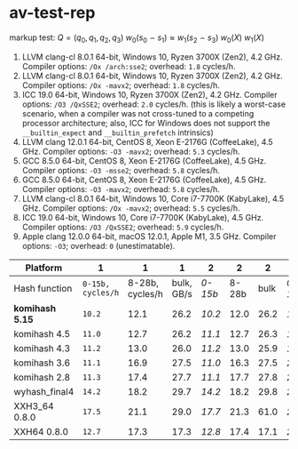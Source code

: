 # av-test-rep

markup test:
$Q = (q_{0}, q_{1}, q_{2}, q_{3})$
$w_{0}(s_{0} \frown s_{1}) \approx w_{1}(s_{2} \frown s_{3})$
$w_{0}(X)$
$w_{1}(X)$

1. LLVM clang-cl 8.0.1 64-bit, Windows 10, Ryzen 3700X (Zen2), 4.2 GHz.
Compiler options: `/Ox /arch:sse2`; overhead: `1.8` cycles/h.
2. LLVM clang-cl 8.0.1 64-bit, Windows 10, Ryzen 3700X (Zen2), 4.2 GHz.
Compiler options: `/Ox -mavx2`; overhead: `1.8` cycles/h.
3. ICC 19.0 64-bit, Windows 10, Ryzen 3700X (Zen2), 4.2 GHz.
Compiler options: `/O3 /QxSSE2`; overhead: `2.0` cycles/h. (this is likely a
worst-case scenario, when a compiler was not cross-tuned to a competing
processor architecture; also, ICC for Windows does not support the
`__builtin_expect` and `__builtin_prefetch` intrinsics)
4. LLVM clang 12.0.1 64-bit, CentOS 8, Xeon E-2176G (CoffeeLake), 4.5 GHz.
Compiler options: `-O3 -mavx2`; overhead: `5.3` cycles/h.
5. GCC 8.5.0 64-bit, CentOS 8, Xeon E-2176G (CoffeeLake), 4.5 GHz.
Compiler options: `-O3 -msse2`; overhead: `5.8` cycles/h.
6. GCC 8.5.0 64-bit, CentOS 8, Xeon E-2176G (CoffeeLake), 4.5 GHz.
Compiler options: `-O3 -mavx2`; overhead: `5.8` cycles/h.
7. LLVM clang-cl 8.0.1 64-bit, Windows 10, Core i7-7700K (KabyLake), 4.5 GHz.
Compiler options: `/Ox -mavx2`; overhead: `5.5` cycles/h.
8. ICC 19.0 64-bit, Windows 10, Core i7-7700K (KabyLake), 4.5 GHz.
Compiler options: `/O3 /QxSSE2`; overhead: `5.9` cycles/h.
9. Apple clang 12.0.0 64-bit, macOS 12.0.1, Apple M1, 3.5 GHz.
Compiler options: `-O3`; overhead: `0` (unestimatable).

|Platform         |1                |1              |1              |2      |2    |2   |3      |3    |3   |4      |4    |4   |5      |5    |5   |6      |6    |6   |7      |7    |7   |8      |8    |8   |9      |9    |9   |
|-----------------|-----------------|---------------|---------------|-------|-----|----|-------|-----|----|-------|-----|----|-------|-----|----|-------|-----|----|-------|-----|----|-------|-----|----|-------|-----|----|
|Hash function    |`0-15b, cycles/h`|8-28b, cycles/h|bulk, GB/s     |*0-15b*|8-28b|bulk|*0-15b*|8-28b|bulk|*0-15b*|8-28b|bulk|*0-15b*|8-28b|bulk|*0-15b*|8-28b|bulk|*0-15b*|8-28b|bulk|*0-15b*|8-28b|bulk|*0-15b*|8-28b|bulk|
|**komihash 5.15**|`10.2`           |12.1           |26.2           |*10.2* |12.0 |26.2|*12.3* |14.6 |23.1|*12.7* |13.8 |23.3|*13.2* |14.6 |25.3|*13.2* |14.6 |25.4|*11.9* |13.6 |21.3|*15.5* |18.6 |19.3|*8.2*  |8.4  |23.6|
|komihash 4.5     |`11.0`           |12.7           |26.2           |*11.1* |12.7 |26.3|*18.1* |21.9 |16.4|*12.8* |14.4 |22.4|*13.2* |15.1 |24.7|*13.8* |15.2 |24.7|*12.6* |14.5 |22.2|*18.1* |21.1 |17.2|*8.3*  |8.7  |23.6|
|komihash 4.3     |`11.2`           |13.0           |26.0           |*11.2* |13.0 |25.9|*17.9* |21.6 |16.3|*15.3* |16.3 |22.8|*15.4* |16.2 |24.4|*15.3* |16.4 |24.4|*14.1* |16.0 |22.0|*18.7* |21.5 |18.5|*8.6*  |9.0  |23.6|
|komihash 3.6     |`11.1`           |16.9           |27.5           |*11.0* |16.3 |27.5|*20.1* |24.0 |16.3|*16.0* |19.0 |22.3|*16.4* |20.3 |24.7|*15.8* |20.1 |24.7|*14.0* |22.0 |22.9|*19.5* |23.1 |18.1|*8.5*  |10.7 |23.6|
|komihash 2.8     |`11.3`           |17.4           |27.7           |*11.1* |17.7 |27.8|*21.3* |25.6 |16.2|*18.1* |22.3 |23.5|*18.5* |22.4 |24.7|*16.6* |21.2 |24.7|*13.4* |22.7 |23.7|*20.1* |23.6 |18.4|*10.1* |11.4 |23.5|
|wyhash_final4    |`14.2`           |18.2           |29.7           |*14.2* |18.2 |29.8|*25.9* |32.9 |12.5|*16.2* |19.7 |29.2|*17.6* |20.1 |30.6|*16.8* |19.7 |29.9|*15.5* |20.4 |29.8|*21.1* |26.1 |19.4|*7.9*  |8.1  |26.1|
|XXH3_64 0.8.0    |`17.5`           |21.1           |29.0           |*17.7* |21.3 |61.0|*21.8* |27.2 |29.6|*18.0* |29.3 |51.0|*16.9* |22.3 |26.6|*18.8* |23.4 |38.0|*18.4* |23.0 |48.3|*19.9* |25.8 |28.0|*8.2*  |8.2  |30.5|
|XXH64 0.8.0      |`12.7`           |17.3           |17.3           |*12.8* |17.4 |17.1|*24.3* |36.6 |8.9 |*12.5* |16.4 |18.2|*13.7* |17.7 |18.0|*15.3* |17.9 |18.1|*13.2* |17.3 |17.7|*18.8* |24.7 |16.0|*8.8*  |10.4 |14.5|

